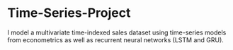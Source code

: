 # Time-Series-Project

I model a multivariate time-indexed sales dataset using time-series models from econometrics as well as recurrent neural networks (LSTM and GRU). 
